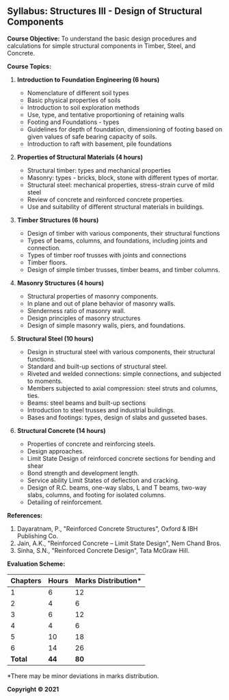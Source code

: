 ## Syllabus: Structures III - Design of Structural Components

**Course Objective:** To understand the basic design procedures and calculations for simple structural components in Timber, Steel, and Concrete.

**Course Topics:**

1. **Introduction to Foundation Engineering (6 hours)**
   - Nomenclature of different soil types
   - Basic physical properties of soils
   - Introduction to soil exploration methods
   - Use, type, and tentative proportioning of retaining walls
   - Footing and Foundations - types
   - Guidelines for depth of foundation, dimensioning of footing based on given values of safe bearing capacity of soils.
   - Introduction to raft with basement, pile foundations

2. **Properties of Structural Materials (4 hours)**
   - Structural timber: types and mechanical properties
   - Masonry: types - bricks, block, stone with different types of mortar.
   - Structural steel: mechanical properties, stress-strain curve of mild steel
   - Review of concrete and reinforced concrete properties.
   - Use and suitability of different structural materials in buildings.

3. **Timber Structures (6 hours)**
   - Design of timber with various components, their structural functions
   - Types of beams, columns, and foundations, including joints and connection.
   - Types of timber roof trusses with joints and connections
   - Timber floors.
   - Design of simple timber trusses, timber beams, and timber columns.

4. **Masonry Structures (4 hours)**
   - Structural properties of masonry components.
   - In plane and out of plane behavior of masonry walls.
   - Slenderness ratio of masonry wall.
   - Design principles of masonry structures
   - Design of simple masonry walls, piers, and foundations.

5. **Structural Steel (10 hours)**
   - Design in structural steel with various components, their structural functions.
   - Standard and built-up sections of structural steel.
   - Riveted and welded connections: simple connections, and subjected to moments.
   - Members subjected to axial compression: steel struts and columns, ties.
   - Beams: steel beams and built-up sections
   - Introduction to steel trusses and industrial buildings.
   - Bases and footings: types, design of slabs and gusseted bases.

6. **Structural Concrete (14 hours)**
   - Properties of concrete and reinforcing steels.
   - Design approaches.
   - Limit State Design of reinforced concrete sections for bending and shear
   - Bond strength and development length.
   - Service ability Limit States of deflection and cracking.
   - Design of R.C. beams, one-way slabs, L and T beams, two-way slabs, columns, and footing for isolated columns.
   - Detailing of reinforcement.

**References:**

1. Dayaratnam, P., "Reinforced Concrete Structures", Oxford & IBH Publishing Co.
2. Jain, A.K., "Reinforced Concrete – Limit State Design", Nem Chand Bros.
3. Sinha, S.N., "Reinforced Concrete Design", Tata McGraw Hill.

**Evaluation Scheme:**

| Chapters | Hours | Marks Distribution\* |
|---|---|---|
| 1 | 6 | 12 |
| 2 | 4 | 6 |
| 3 | 6 | 12 |
| 4 | 4 | 6 |
| 5 | 10 | 18 |
| 6 | 14 | 26 |
| **Total** | **44** | **80** |

\*There may be minor deviations in marks distribution.

**Copyright © 2021**
